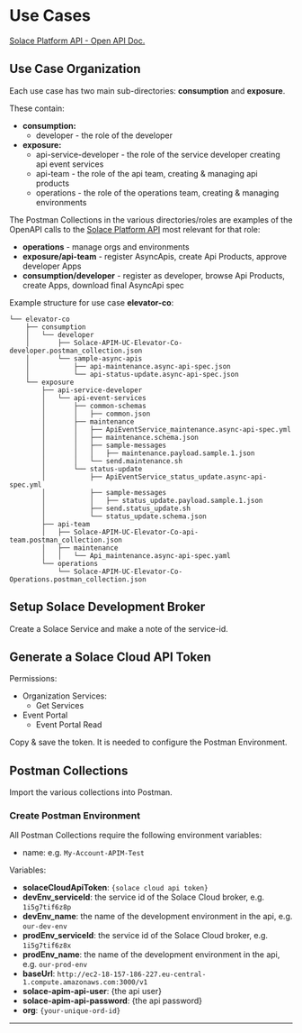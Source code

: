 # Use Cases

[Solace Platform API - Open API Doc.](http://ec2-18-157-186-227.eu-central-1.compute.amazonaws.com:3000/api-explorer/#/)

## Use Case Organization

Each use case has two main sub-directories: **consumption** and **exposure**.

These contain:
* **consumption:**
  - developer - the role of the developer
* **exposure:**
  - api-service-developer - the role of the service developer creating api event services
  - api-team - the role of the api team, creating & managing api products
  - operations - the role of the operations team, creating & managing environments

The Postman Collections in the various directories/roles are examples of the OpenAPI calls to the
[Solace Platform API](http://ec2-18-157-186-227.eu-central-1.compute.amazonaws.com:3000/api-explorer/#/)
most relevant for that role:
- **operations** - manage orgs and environments
- **exposure/api-team** - register AsyncApis, create Api Products, approve developer Apps
- **consumption/developer** - register as developer, browse Api Products, create Apps, download final AsyncApi spec

Example structure for use case **elevator-co**:

````
└── elevator-co
    ├── consumption
    │   └── developer
    │       ├── Solace-APIM-UC-Elevator-Co-developer.postman_collection.json
    │       └── sample-async-apis
    │           ├── api-maintenance.async-api-spec.json
    │           └── api-status-update.async-api-spec.json
    └── exposure
        ├── api-service-developer
        │   └── api-event-services
        │       ├── common-schemas
        │       │   ├── common.json
        │       ├── maintenance
        │       │   ├── ApiEventService_maintenance.async-api-spec.yml
        │       │   ├── maintenance.schema.json
        │       │   ├── sample-messages
        │       │   │   ├── maintenance.payload.sample.1.json
        │       │   └── send.maintenance.sh
        │       └── status-update
        │           ├── ApiEventService_status_update.async-api-spec.yml
        │           ├── sample-messages
        │           │   ├── status_update.payload.sample.1.json
        │           ├── send.status_update.sh
        │           └── status_update.schema.json
        ├── api-team
        │   ├── Solace-APIM-UC-Elevator-Co-api-team.postman_collection.json
        │   ├── maintenance
        │   │   └── Api_maintenance.async-api-spec.yaml
        └── operations
            └── Solace-APIM-UC-Elevator-Co-Operations.postman_collection.json
````

## Setup Solace Development Broker

Create a Solace Service and make a note of the service-id.

## Generate a Solace Cloud API Token

Permissions:
  - Organization Services:
    - Get Services
  - Event Portal
    - Event Portal Read

Copy & save the token. It is needed to configure the Postman Environment.

## Postman Collections

Import the various collections into Postman.

### Create Postman Environment

All Postman Collections require the following environment variables:

  - name: e.g. `My-Account-APIM-Test`

Variables:
  - **solaceCloudApiToken**: `{solace cloud api token}`
  - **devEnv_serviceId**: the service id of the Solace Cloud broker, e.g. `1i5g7tif6z8p`
  - **devEnv_name**: the name of the development environment in the api, e.g. `our-dev-env`
  - **prodEnv_serviceId**: the service id of the Solace Cloud broker, e.g. `1i5g7tif6z8x`
  - **prodEnv_name**: the name of the development environment in the api, e.g. `our-prod-env`
  - **baseUrl**: `http://ec2-18-157-186-227.eu-central-1.compute.amazonaws.com:3000/v1`
  - **solace-apim-api-user**: {the api user}
  - **solace-apim-api-password**: {the api password}
  - **org**: `{your-unique-ord-id}`



---
